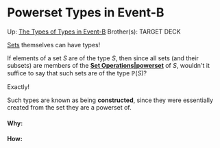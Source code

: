 # Powerset Types in Event-B

Up: [The Types of Types in Event-B](the_types_of_types_in_event-b)
Brother(s):
TARGET DECK

[Sets](sets) themselves can have types!

If elements of a set $S$  are of the type $S$, then since all sets (and their subsets) are members of the **[Set Operations|powerset](set_operations|powerset)** of $S$, wouldn't it suffice to say that such sets are of the type $\mathbb{P}(S)$?

Exactly!

Such types are known as being **constructed**, since they were essentially created from the set they are a powerset of.





































#### Why:
#### How:









